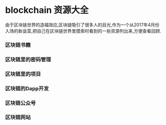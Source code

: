 # blockchain 资源大全
由于区块链世界的造福效应,区块链吸引了很多人的目光,作为一个从2017年4月份入场的新韭菜,把自己在区块链世界里摸索时看到的一些资源列出来,方便查看回顾.


### 区块链书籍


### 区块链里的密码管理


### 区块链里的项目


### 区块链的Dapp开发

### 区块链公众号


### 区块链网站


